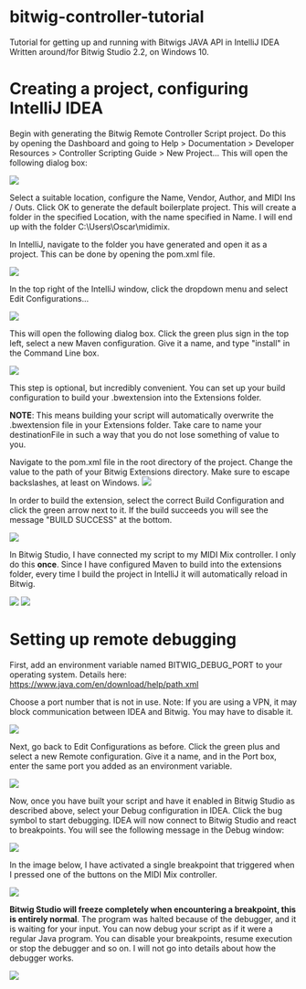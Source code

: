 # bitwig-controller-tutorial
Tutorial for getting up and running with Bitwigs JAVA API in IntelliJ IDEA
Written around/for Bitwig Studio 2.2, on Windows 10.

# Creating a project, configuring IntelliJ IDEA

Begin with generating the Bitwig Remote Controller Script project. Do this by opening the Dashboard and going to Help > Documentation > Developer Resources > Controller Scripting Guide > New Project...
This will open the following dialog box:

![](pics/new_project.png)

Select a suitable location, configure the Name, Vendor, Author, and MIDI Ins / Outs. Click OK to generate the default boilerplate project. This will create a folder in the specified Location, with the name specified in Name. I will end up with the folder C:\Users\Oscar\midimix.


In IntelliJ, navigate to the folder you have generated and open it as a project. This can be done by opening the pom.xml file.

![](pics/open_project.png)

In the top right of the IntelliJ window, click the dropdown menu and select Edit Configurations...

![](pics/edit_configuration.png)

This will open the following dialog box. Click the green plus sign in the top left, select a new Maven configuration. Give it a name, and type "install" in the Command Line box.

![](pics/setup_compile.png)

This step is optional, but incredibly convenient. You can set up your build configuration to build your .bwextension into the Extensions folder. 

**NOTE**: This means building your script will automatically overwrite the .bwextension file in your Extensions folder. Take care to name your destinationFile in such a way that you do not lose something of value to you. 

Navigate to the pom.xml file in the root directory of the project. Change the <destinationFile> value to the path of your Bitwig Extensions directory. Make sure to escape backslashes, at least on Windows.
![](pics/build_in_bw_folder.png)

In order to build the extension, select the correct Build Configuration and click the green arrow next to it. If the build succeeds you will see the message "BUILD SUCCESS" at the bottom.

![](pics/build_success.png)

In Bitwig Studio, I have connected my script to my MIDI Mix controller. I only do this **once**. Since I have configured Maven to build into the extensions folder, every time I build the project in IntelliJ it will automatically reload in Bitwig.

![](pics/controller_settings.png)
![](pics/script_console_init.png)

# Setting up remote debugging

First, add an environment variable named BITWIG_DEBUG_PORT to your operating system. Details here: https://www.java.com/en/download/help/path.xml

Choose a port number that is not in use. Note: If you are using a VPN, it may block communication between IDEA and Bitwig. You may have to disable it.

![](pics/env_var.png)

Next, go back to Edit Configurations as before. Click the green plus and select a new Remote configuration. Give it a name, and in the Port box, enter the same port you added as an environment variable.

![](pics/setup_remote.png)

Now, once you have built your script and have it enabled in Bitwig Studio as described above, select your Debug configuration in IDEA. Click the bug symbol to start debugging. IDEA will now connect to Bitwig Studio and react to breakpoints. You will see the following message in the Debug window:

![](pics/debug_connected.png)

In the image below, I have activated a single breakpoint that triggered when I pressed one of the buttons on the MIDI Mix controller.

![](pics/debug_activated.png)

**Bitwig Studio will freeze completely when encountering a breakpoint, this is entirely normal**. The program was halted because of the debugger, and it is waiting for your input. You can now debug your script as if it were a regular Java program. You can disable your breakpoints, resume execution or stop the debugger and so on. I will not go into details about how the debugger works. 

![](pics/debug_controls.png)
